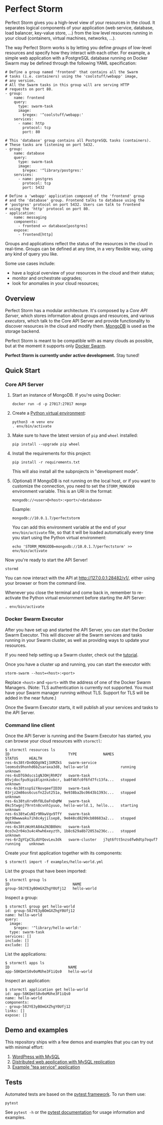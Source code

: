 # Perfect Storm

Perfect Storm gives you a high-level view of your resources in the cloud.
It separates logical components of your application (web service,
database, load balancer, key-value store, ...) from the low level
resources running in your cloud (containers, virtual machines,
networks, ...).

The way Perfect Storm works is by letting you define _groups_ of low-level
resources and specify how they interact with each other. For example, a
simple web application with a PostgreSQL database running on Docker Swarm
may be defined through the following YAML specification:

    # Define a group named 'frontend' that contains all the Swarm
    # tasks (i.e. containers) using the 'coolstuff/webapp' image,
    # any version.
    # All the Swarm tasks in this group will are serving HTTP
    # requests on port 80.
    - group:
        name: frontend
        query:
          type: swarm-task
          image:
            $regex: '^coolstuff/webapp:'
        services:
          - name: http
            protocol: tcp
            port: 80

    # This 'database' group contains all PostgreSQL tasks (containers).
    # These tasks are listening on port 5432.
    - group:
        name: database
        query:
          type: swarm-task
          image:
            $regex: '^library/postgres:'
        services:
          - name: postgres
            protocol: tcp
            port: 5432

    # Define a 'webapp' application composed of the 'frontend' group
    # and the 'database' group. Frontend talks to database using the
    # 'postgres' protocol on port 5432. Users can talk to frontend
    # using the 'http' protocol on port 80.
    - application:
        name: messaging
        components:
          - frontend => database[postgres]
        expose:
          - frontend[http]

Groups and applications reflect the status of the resources in the cloud
in real-time. Groups can be defined at any time, in a very flexible way,
using any kind of query you like.

Some use cases include:

* have a logical overview of your resources in the cloud and their status;
* monitor and orchestrate upgrades;
* look for anomalies in your cloud resources;


## Overview

Perfect Storm has a modular architecture. It's composed by a _Core API
Server_, which stores information about groups and resources, and various
_executors_, which talk to the Core API Server and provide functionality
to discover resources in the cloud and modify them.
[MongoDB](https://www.mongodb.com/) is used as the storage backend.

Perfect Storm is meant to be compatible with as many clouds as possible,
but at the moment it supports only
[Docker Swarm](https://docs.docker.com/engine/swarm/).

**Perfect Storm is currently under active development.** Stay tuned!


## Quick Start

### Core API Server

1. Start an instance of MongoDB. If you're using Docker:

       docker run -d -p 27017:27017 mongo

1. Create a [Python virtual environment](https://docs.python.org/3/library/venv.html):

       python3 -m venv env
       . env/bin/activate

1. Make sure to have the latest version of `pip` and `wheel` installed:

       pip install --upgrade pip wheel

1. Install the requirements for this project:

       pip install -r requirements.txt

   This will also install all the subprojects in "development mode".

1. (Optional) If MongoDB is not running on the local host, or if you want
   to customize the connection, you need to set the `STORM_MONGODB`
   environment variable. This is an URI in the format:

       mongodb://<user>@<host>:<port>/<database>

   Example:

       mongodb://10.0.1.7/perfectstorm

   You can add this environment variable at the end of your
   `env/bin/activate` file, so that it will be loaded automatically every
   time you start using the Python virtual environment:

       echo 'STORM_MONGODB=mongodb://10.0.1.7/perfectstorm' >> env/bin/activate

Now you're ready to start the API Server!

    stormd

You can now interact with the API at http://127.0.0.1:28482/v1/, either
using your browser or from the command line.

Whenever you close the terminal and come back in, remember to re-activate
the Python virtual enviornment before starting the API Server:

    . env/bin/activate


### Docker Swarm Executor

After you have set up and started the API Server, you can start the Docker
Swarm Executor. This will discover all the Swarm services and tasks
running in your Swarm cluster, as well as providing ways to update your
resources.

If you need help setting up a Swarm cluster, check out the
[tutorial](https://docs.docker.com/get-started/part4/#understanding-swarm-clusters).

Once you have a cluster up and running, you can start the executor with:

    storm-swarm --host=<host>:<port>

Replace `<host>` and `<port>` with the address of one of the Docker Swarm
Managers. (Note: TLS authentication is currently not supported. You must
have your Swarm manager running without TLS. Support for TLS will be added
in the near future.)

Once the Swarm Executor starts, it will publish all your services and
tasks to the API Server.


### Command line client

Once the API Server is running and the Swarm Executor has started, you
can browse your cloud resources with `stormctl`:

    $ stormctl resources ls
    ID                           TYPE            NAMES                                                STATUS     HEALTH
    res-6s38trDn0QOgVWIj3XMZkS   swarm-service   leomsds9honhd6b2saraxa3d8, hello-world               running    unknown
    res-6sD7G9dscs1qNJOHjRhMJY   swarm-task      05vjdocfpu9ipi8lqznkzobcr, ba0f46fc0f6fd7fc13fa...   stopped    unknown
    res-6s38tsspSiYAovqeefID3U   swarm-task      03rjz2m86os6cusfn22ut251a, 9e938ba2bc0643b1393c...   stopped    unknown
    res-6s38tuXrv0hf8LOaFnDqMW   swarm-task      0kc5twgnj79rntn8cvnh1yuuo, hello-world.1, hello...   starting   unknown
    res-6s38twCuNIr9RkwVqv9TfY   swarm-task      0gt90wwwaku7ih8c4yjilsep8, 9e848cd8299cb88683a2...   stopped    unknown
    res-6s38tzWzHtA84a2N3B0kHc   swarm-task      0co3v2r04o3u4c4hwh6xeyzth, 1b8c629a8b72053a236c...   stopped    unknown
    res-6rZgYCpC5LdUYQovLeu3dk   swarm-cluster   j7qt6ftt5nzsdfw0dtp7oquf7                            running    unknown

Create your first application together with its components:

    $ stormctl import -f examples/hello-world.yml

List the groups that have been imported:

	$ stormctl group ls
	ID                             NAME
    group-58JYE3yBOmGXZhgY0Ufj12   hello-world

Inspect a group:

    $ stormctl group get hello-world
    id: group-58JYE3yBOmGXZhgY0Ufj12
    name: hello-world
    query:
      image:
        $regex: '^library/hello-world:'
      type: swarm-task
    services: []
    include: []
    exclude: []

List the applications:

	$ stormctl apps ls
	ID                           NAME
    app-58KQmtS0v0oMUhe3F1iQs0   hello-world

Inspect an application:

    $ stormctl application get hello-world
    id: app-58KQmtS0v0oMUhe3F1iQs0
    name: hello-world
    components:
    - group-58JYE3yBOmGXZhgY0Ufj12
    links: []
    expose: []


## Demo and examples

This repository ships with a few demos and examples that you can try out with minimal effort:

1. [WordPress with MySQL](examples/blog/README.md)
1. [Distributed web application with MySQL replication](examples/messaging/README.md)
1. [Example "tea service" application](examples/tea/README.md)


## Tests

Automated tests are based on the [pytest framework](https://pytest.org/).
To run them use:

    pytest

See `pytest -h` or the [pytest documentation](https://pytest.org/) for
usage information and examples.
